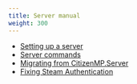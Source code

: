 ```yaml
---
title: Server manual
weight: 300
---
```


- [Setting up a server](/server-manual/setting-up-a-server)
- [Server commands](/server-manual/server-commands)
- [Migrating from CitizenMP.Server](/server-manual/migrating-from-citmp)
- [Fixing Steam Authentication](/server-manual/steam-api)

